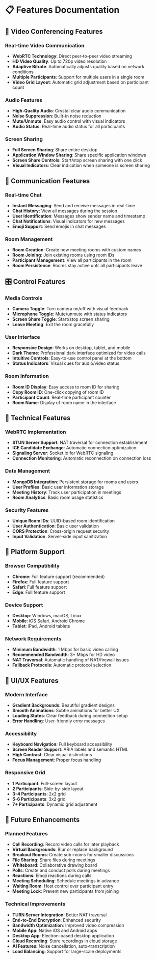 # 📋 Features Documentation

## 🎥 Video Conferencing Features

### Real-time Video Communication
- **WebRTC Technology**: Direct peer-to-peer video streaming
- **HD Video Quality**: Up to 720p video resolution
- **Adaptive Bitrate**: Automatically adjusts quality based on network conditions
- **Multiple Participants**: Support for multiple users in a single room
- **Video Grid Layout**: Automatic grid adjustment based on participant count

### Audio Features
- **High-Quality Audio**: Crystal clear audio communication
- **Noise Suppression**: Built-in noise reduction
- **Mute/Unmute**: Easy audio control with visual indicators
- **Audio Status**: Real-time audio status for all participants

### Screen Sharing
- **Full Screen Sharing**: Share entire desktop
- **Application Window Sharing**: Share specific application windows
- **Screen Share Controls**: Start/stop screen sharing with one click
- **Visual Indicators**: Clear indication when someone is screen sharing

## 💬 Communication Features

### Real-time Chat
- **Instant Messaging**: Send and receive messages in real-time
- **Chat History**: View all messages during the session
- **User Identification**: Messages show sender name and timestamp
- **Chat Notifications**: Visual indicators for new messages
- **Emoji Support**: Send emojis in chat messages

### Room Management
- **Room Creation**: Create new meeting rooms with custom names
- **Room Joining**: Join existing rooms using room IDs
- **Participant Management**: View all participants in the room
- **Room Persistence**: Rooms stay active until all participants leave

## 🎛 Control Features

### Media Controls
- **Camera Toggle**: Turn camera on/off with visual feedback
- **Microphone Toggle**: Mute/unmute with status indicators
- **Screen Share Toggle**: Start/stop screen sharing
- **Leave Meeting**: Exit the room gracefully

### User Interface
- **Responsive Design**: Works on desktop, tablet, and mobile
- **Dark Theme**: Professional dark interface optimized for video calls
- **Intuitive Controls**: Easy-to-use control panel at the bottom
- **Status Indicators**: Visual cues for audio/video status

### Room Information
- **Room ID Display**: Easy access to room ID for sharing
- **Copy Room ID**: One-click copying of room ID
- **Participant Count**: Real-time participant counter
- **Room Name**: Display of room name in the interface

## 🔧 Technical Features

### WebRTC Implementation
- **STUN Server Support**: NAT traversal for connection establishment
- **ICE Candidate Exchange**: Automatic connection optimization
- **Signaling Server**: Socket.io for WebRTC signaling
- **Connection Monitoring**: Automatic reconnection on connection loss

### Data Management
- **MongoDB Integration**: Persistent storage for rooms and users
- **User Profiles**: Basic user information storage
- **Meeting History**: Track user participation in meetings
- **Room Analytics**: Basic room usage statistics

### Security Features
- **Unique Room IDs**: UUID-based room identification
- **User Authentication**: Basic user validation
- **CORS Protection**: Cross-origin request security
- **Input Validation**: Server-side input sanitization

## 📱 Platform Support

### Browser Compatibility
- **Chrome**: Full feature support (recommended)
- **Firefox**: Full feature support
- **Safari**: Full feature support
- **Edge**: Full feature support

### Device Support
- **Desktop**: Windows, macOS, Linux
- **Mobile**: iOS Safari, Android Chrome
- **Tablet**: iPad, Android tablets

### Network Requirements
- **Minimum Bandwidth**: 1 Mbps for basic video calling
- **Recommended Bandwidth**: 3+ Mbps for HD video
- **NAT Traversal**: Automatic handling of NAT/firewall issues
- **Fallback Protocols**: Automatic protocol selection

## 🎨 UI/UX Features

### Modern Interface
- **Gradient Backgrounds**: Beautiful gradient designs
- **Smooth Animations**: Subtle animations for better UX
- **Loading States**: Clear feedback during connection setup
- **Error Handling**: User-friendly error messages

### Accessibility
- **Keyboard Navigation**: Full keyboard accessibility
- **Screen Reader Support**: ARIA labels and semantic HTML
- **High Contrast**: Clear visual distinctions
- **Focus Management**: Proper focus handling

### Responsive Grid
- **1 Participant**: Full-screen layout
- **2 Participants**: Side-by-side layout
- **3-4 Participants**: 2x2 grid
- **5-6 Participants**: 3x2 grid
- **7+ Participants**: Dynamic grid adjustment

## 🔮 Future Enhancements

### Planned Features
- **Call Recording**: Record video calls for later playback
- **Virtual Backgrounds**: Blur or replace background
- **Breakout Rooms**: Create sub-rooms for smaller discussions
- **File Sharing**: Share files during meetings
- **Whiteboard**: Collaborative drawing board
- **Polls**: Create and conduct polls during meetings
- **Reactions**: Emoji reactions during calls
- **Meeting Scheduling**: Schedule meetings in advance
- **Waiting Room**: Host control over participant entry
- **Meeting Lock**: Prevent new participants from joining

### Technical Improvements
- **TURN Server Integration**: Better NAT traversal
- **End-to-End Encryption**: Enhanced security
- **Bandwidth Optimization**: Improved video compression
- **Mobile App**: Native iOS and Android apps
- **Desktop App**: Electron-based desktop application
- **Cloud Recording**: Store recordings in cloud storage
- **AI Features**: Noise cancellation, auto-transcription
- **Load Balancing**: Support for large-scale deployments